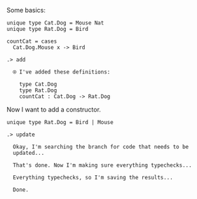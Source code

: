 Some basics:

```unison
unique type Cat.Dog = Mouse Nat
unique type Rat.Dog = Bird

countCat = cases
  Cat.Dog.Mouse x -> Bird
```

```ucm
.> add

  ⍟ I've added these definitions:
  
    type Cat.Dog
    type Rat.Dog
    countCat : Cat.Dog -> Rat.Dog

```
Now I want to add a constructor.

```unison
unique type Rat.Dog = Bird | Mouse
```

```ucm
.> update

  Okay, I'm searching the branch for code that needs to be
  updated...

  That's done. Now I'm making sure everything typechecks...

  Everything typechecks, so I'm saving the results...

  Done.

```
